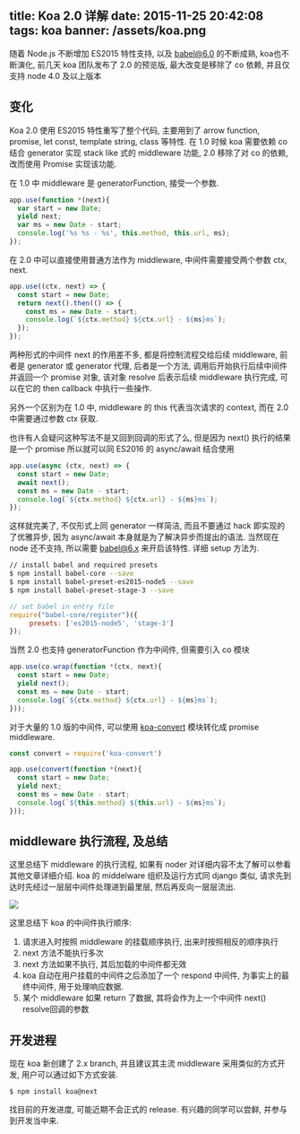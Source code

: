 title: Koa 2.0 详解
date: 2015-11-25 20:42:08
tags: koa
banner: /assets/koa.png
---
随着 Node.js 不断增加 ES2015 特性支持, 以及 babel@6.0 的不断成熟, koa也不断演化, 前几天 koa 团队发布了 2.0 的预览版, 最大改变是移除了 co 依赖, 并且仅支持 node 4.0 及以上版本

<!-- more -->

## 变化

Koa 2.0 使用 ES2015 特性重写了整个代码, 主要用到了 arrow function, promise, let const, template string, class 等特性. 在 1.0 时候 koa 需要依赖 co 结合 generator 实现 stack like 式的 middleware 功能, 2.0 移除了对 co 的依赖, 改而使用 Promise 实现该功能.

在 1.0 中 middleware 是 generatorFunction, 接受一个参数.
```js
app.use(function *(next){
  var start = new Date;
  yield next;
  var ms = new Date - start;
  console.log('%s %s - %s', this.method, this.url, ms);
});
```

在 2.0 中可以直接使用普通方法作为 middleware, 中间件需要接受两个参数 ctx, next.

```js
app.use((ctx, next) => {
  const start = new Date;
  return next().then(() => {
    const ms = new Date - start;
    console.log(`${ctx.method} ${ctx.url} - ${ms}ms`);
  });
});
```

两种形式的中间件 next 的作用差不多, 都是将控制流程交给后续 middleware, 前者是 generator 或 generator 代理, 后者是一个方法, 调用后开始执行后续中间件并返回一个 promise 对象, 该对象 resolve 后表示后续 middleware 执行完成, 可以在它的 then callback 中执行一些操作.

另外一个区别为在 1.0 中, middleware 的 this 代表当次请求的 context, 而在 2.0 中需要通过参数 ctx 获取.

也许有人会疑问这种写法不是又回到回调的形式了么, 但是因为 next() 执行的结果是一个 promise 所以就可以同 ES2016 的 async/await 结合使用

```js
app.use(async (ctx, next) => {
  const start = new Date;
  await next();
  const ms = new Date - start;
  console.log(`${ctx.method} ${ctx.url} - ${ms}ms`);
});
```
这样就完美了, 不仅形式上同 generator 一样简洁, 而且不要通过 hack 即实现的了优雅异步, 因为 async/await 本身就是为了解决异步而提出的语法. 当然现在 node 还不支持, 所以需要 babel@6.x 来开启该特性. 详细 setup 方法为.

```bash
// install babel and required presets
$ npm install babel-core --save
$ npm install babel-preset-es2015-node5 --save
$ npm install babel-preset-stage-3 --save
```

```js
// set babel in entry file
require("babel-core/register")({
     presets: ['es2015-node5', 'stage-3']
});
```

当然 2.0 也支持 generatorFunction 作为中间件, 但需要引入 co 模块

```js
app.use(co.wrap(function *(ctx, next){
  const start = new Date;
  yield next();
  const ms = new Date - start;
  console.log(`${ctx.method} ${ctx.url} - ${ms}ms`);
}));
```

对于大量的 1.0 版的中间件, 可以使用 [koa-convert](https://github.com/gyson/koa-convert) 模块转化成 promise middleware.

```js
const convert = require('koa-convert')

app.use(convert(function *(next){
  const start = new Date;
  yield next;
  const ms = new Date - start;
  console.log(`${this.method} ${this.url} - ${ms}ms`);
}));
```

## middleware 执行流程, 及总结
这里总结下 middleware 的执行流程, 如果有 noder 对详细内容不太了解可以参看其他文章详细介绍. koa 的 middelware 组织及运行方式同 django 类似, 请求先到达时先经过一层层中间件处理进到最里层, 然后再反向一层层流出. 

![](/assets/stack-middleware.svg)

这里总结下 koa 的中间件执行顺序:

1. 请求进入时按照 middleware 的挂载顺序执行, 出来时按照相反的顺序执行
2. next 方法不能执行多次
3. next 方法如果不执行, 其后加载的中间件都无效
4. koa 自动在用户挂载的中间件之后添加了一个 respond 中间件, 为事实上的最终中间件, 用于处理响应数据.
5. 某个 middleware 如果 return 了数据, 其将会作为上一个中间件 next() resolve回调的参数


## 开发进程
现在 koa 新创建了 2.x branch, 并且建议其主流 middleware 采用类似的方式开发, 用户可以通过如下方式安装.

```
$ npm install koa@next
```

找目前的开发进度, 可能近期不会正式的 release. 有兴趣的同学可以尝鲜, 并参与到开发当中来.
